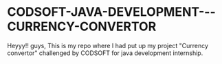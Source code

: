 # CODSOFT-JAVA-DEVELOPMENT---CURRENCY-CONVERTOR
Heyyy!! guys, This is my repo where I had put up my project "Currency convertor" challenged by CODSOFT for java development internship.
